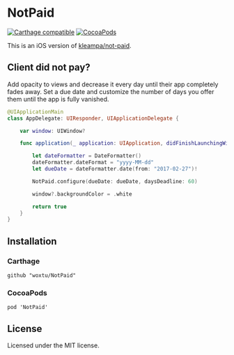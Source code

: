 # NotPaid

[![Carthage compatible](https://img.shields.io/badge/Carthage-compatible-4BC51D.svg?style=flat-square)](https://github.com/Carthage/Carthage)
[![CocoaPods](https://img.shields.io/cocoapods/v/NotPaid.svg?style=flat-square)](https://cocoapods.org/pods/NotPaid)

This is an iOS version of [kleampa/not-paid](https://github.com/kleampa/not-paid).

## Client did not pay?

Add opacity to views and decrease it every day until their app completely fades away. Set a due date and customize the number of days you offer them until the app is fully vanished.

```swift
@UIApplicationMain
class AppDelegate: UIResponder, UIApplicationDelegate {

    var window: UIWindow?

    func application(_ application: UIApplication, didFinishLaunchingWithOptions launchOptions: [UIApplication.LaunchOptionsKey: Any]?) -> Bool {

        let dateFormatter = DateFormatter()
        dateFormatter.dateFormat = "yyyy-MM-dd"
        let dueDate = dateFormatter.date(from: "2017-02-27")!

        NotPaid.configure(dueDate: dueDate, daysDeadline: 60)

        window?.backgroundColor = .white

        return true
    }
}
```

## Installation

### Carthage

```
github "woxtu/NotPaid"
```

### CocoaPods

```
pod 'NotPaid'
```

## License

Licensed under the MIT license.
